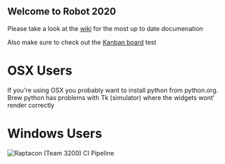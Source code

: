 
## Welcome to Robot 2020

Please take a look at the [wiki](https://github.com/Raptacon/Robot-2020/wiki) for the most up to date documenation

Also make sure to check out the [Kanban board](https://github.com/Raptacon/Robot-2020/projects/1)
test

# OSX Users
If you're using OSX you probably want to install python from python.org. Brew python has problems with Tk (simulator) where the widgets wont' render correctly 

# Windows Users
![Raptacon (Team 3200) CI Pipeline](https://github.com/Raptacon/Robot-2020/workflows/Raptacon%20(Team%203200)%20CI%20Pipeline/badge.svg)



